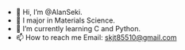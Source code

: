 - 👋 Hi, I’m @AlanSeki.
- 👀 I major in Materials Science.
- 🌱 I’m currently learning C and Python.
- 📫 How to reach me Email: skjt85510@gmail.com

<!---
AlanSeki/AlanSeki is a ✨ special ✨ repository because its `README.md` (this file) appears on your GitHub profile.
You can click the Preview link to take a look at your changes.
--->
